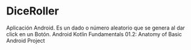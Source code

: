 # DiceRoller
Aplicación Android. 
Es un dado o número aleatorio que se genera al dar click en un Botón. Android Kotlin Fundamentals 01.2: Anatomy of Basic Android Project
